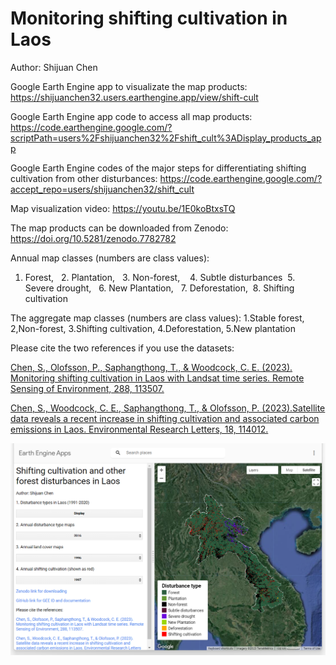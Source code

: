 # Monitoring shifting cultivation in Laos

Author: Shijuan Chen

Google Earth Engine app to visualizate the map products: https://shijuanchen32.users.earthengine.app/view/shift-cult

Google Earth Engine app code to access all map products: 
https://code.earthengine.google.com/?scriptPath=users%2Fshijuanchen32%2Fshift_cult%3ADisplay_products_app

Google Earth Engine codes of the major steps for differentiating shifting cultivation from other disturbances:
https://code.earthengine.google.com/?accept_repo=users/shijuanchen32/shift_cult

Map visualization video: https://youtu.be/1E0koBtxsTQ 

The map products can be downloaded from Zenodo: https://doi.org/10.5281/zenodo.7782782 

Annual map classes (numbers are class values):
1. Forest,   2. Plantation,   3. Non-forest,    4. Subtle disturbances  5. Severe drought,   6. New Plantation,   7. Deforestation,  8. Shifting cultivation

The aggregate map classes (numbers are class values):
1.Stable forest, 2,Non-forest, 3.Shifting cultivation, 4.Deforestation, 5.New plantation

Please cite the two references if you use the datasets:

[Chen, S., Olofsson, P., Saphangthong, T., & Woodcock, C. E. (2023). Monitoring shifting cultivation in Laos with Landsat time series. Remote Sensing of Environment, 288, 113507.](https://www.sciencedirect.com/science/article/pii/S0034425723000585)

[Chen, S., Woodcock, C. E., Saphangthong, T., & Olofsson, P. (2023).Satellite data reveals a recent increase in shifting cultivation and associated carbon emissions in Laos. Environmental Research Letters, 18, 114012.](https://iopscience.iop.org/article/10.1088/1748-9326/acffdd)


![GEE_shift_cult.png](https://github.com/shijuanchen/shift_cult/blob/main/GEE_shift_cult.png)
